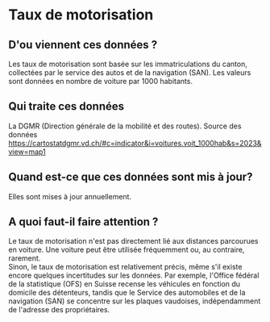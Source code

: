 <!--- Content retrieved by 'generate_doc_accordion_panels()' in fct_helpers.R & utils_helpers.R -->
<!--- Don't add linebreaks within paragraphs, add empty line at the end, prefer plain HTML for links -->

# Taux de motorisation

## D'ou viennent ces données ?

Les taux de motorisation sont basée sur les immatriculations du canton, collectées par le service des autos et de la navigation (SAN). Les valeurs sont données en nombre de voiture par 1000 habitants.

## Qui traite ces données

La DGMR (Direction générale de la mobilité et des routes). Source des données https://cartostatdgmr.vd.ch/#c=indicator&i=voitures.voit_1000hab&s=2023&view=map1

## Quand est-ce que ces données sont mis à jour?

Elles sont mises à jour annuellement.

## A quoi faut-il faire attention ?

Le taux de motorisation n'est pas directement lié aux distances parcourues en voiture. Une voiture peut être utilisée fréquemment ou, au contraire, rarement. <br>
Sinon, le taux de motorisation est relativement précis, même s'il existe encore quelques incertitudes sur les données. Par exemple, l'Office fédéral de la statistique (OFS) en Suisse recense les véhicules en fonction du domicile des détenteurs, tandis que le Service des automobiles et de la navigation (SAN) se concentre sur les plaques vaudoises, indépendamment de l'adresse des propriétaires.
